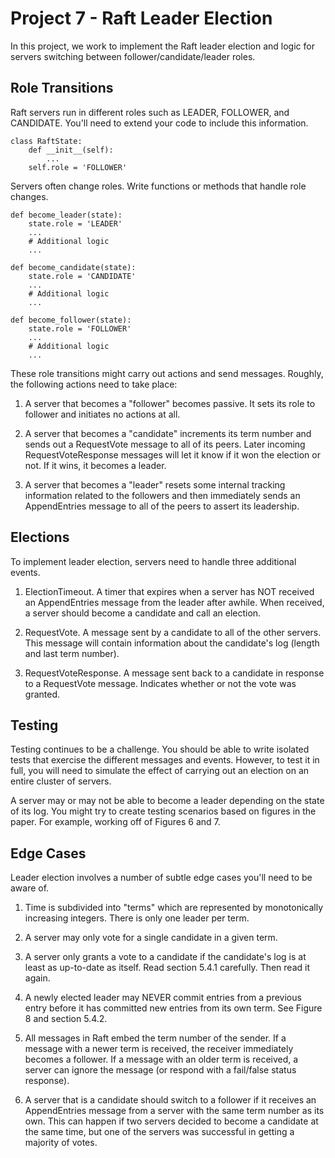# Project 7 - Raft Leader Election

In this project, we work to implement the Raft leader election and
logic for servers switching between follower/candidate/leader roles.

## Role Transitions

Raft servers run in different roles such as LEADER, FOLLOWER, and CANDIDATE.
You'll need to extend your code to include this information.

```
class RaftState:
    def __init__(self):
        ...
	self.role = 'FOLLOWER'
```

Servers often change roles.  Write functions or methods that handle role changes.

```
def become_leader(state):
    state.role = 'LEADER'
    ...
    # Additional logic
    ...

def become_candidate(state):
    state.role = 'CANDIDATE'
    ...
    # Additional logic
    ...

def become_follower(state):
    state.role = 'FOLLOWER'
    ...
    # Additional logic
    ...
```

These role transitions might carry out actions and send messages. Roughly,
the following actions need to take place:

1. A server that becomes a "follower" becomes passive. It 
sets its role to follower and initiates no actions at all.

2. A server that becomes a "candidate" increments its term number
and sends out a RequestVote message to all of its peers. Later
incoming RequestVoteResponse messages will let it know if it
won the election or not.  If it wins, it becomes a leader.

3. A server that becomes a "leader" resets some internal tracking
information related to the followers and then immediately sends
an AppendEntries message to all of the peers to assert its leadership.

## Elections

To implement leader election, servers need to handle three additional events.

1. ElectionTimeout. A timer that expires when a server has NOT received
   an AppendEntries message from the leader after awhile.  When received,
   a server should become a candidate and call an election.

2. RequestVote.  A message sent by a candidate to all of the other
   servers.  This message will contain information about the candidate's
   log (length and last term number).

3. RequestVoteResponse.  A message sent back to a candidate in response
   to a RequestVote message.  Indicates whether or not the vote
   was granted.

## Testing

Testing continues to be a challenge.  You should be able to write isolated
tests that exercise the different messages and events.   However, to
test it in full, you will need to simulate the effect of carrying out
an election on an entire cluster of servers.

A server may or may not be able to become a leader depending
on the state of its log.   You might try to create testing
scenarios based on figures in the paper.   For example, working
off of Figures 6 and 7.

## Edge Cases

Leader election involves a number of subtle edge cases you'll
need to be aware of.

1. Time is subdivided into "terms" which are represented by
monotonically increasing integers.  There is only one leader per term.

2. A server may only vote for a single candidate in a given term.

3. A server only grants a vote to a candidate if the candidate's log
is at least as up-to-date as itself. Read section 5.4.1 carefully.
Then read it again.

4. A newly elected leader may NEVER commit entries from a previous
entry before it has committed new entries from its own term.  See
Figure 8 and section 5.4.2.

5. All messages in Raft embed the term number of the sender.  If a
message with a newer term is received, the receiver immediately
becomes a follower.  If a message with an older term is received, a
server can ignore the message (or respond with a fail/false status
response).

6. A server that is a candidate should switch to a follower
if it receives an AppendEntries message from a server with the same
term number as its own.  This can happen if two servers decided to
become a candidate at the same time, but one of the servers was
successful in getting a majority of votes.



